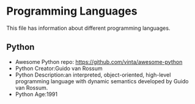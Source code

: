 # Programming Languages
This file has information about different programming languages.

## Python
- Awesome Python repo: https://github.com/vinta/awesome-python
- Python Creator:Guido van Rossum
- Python Description:an interpreted, object-oriented, high-level programming language with dynamic semantics developed by Guido van Rossum.
- Python Age:1991
